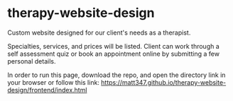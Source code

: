 # therapy-website-design
Custom website designed for our client's needs as a therapist.

Specialties, services, and prices will be listed. Client can work through a 
self assessment quiz or book an appointment online by submitting a few personal details.

In order to run this page, download the repo, and open the directory link in your browser
or follow this link: https://matt347.github.io/therapy-website-design/frontend/index.html
